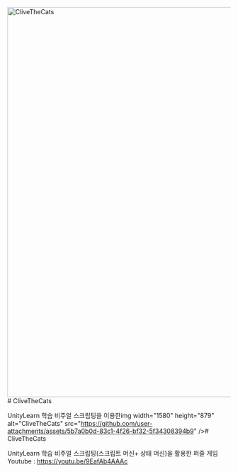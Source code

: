 <img width="1580" height="879" alt="CliveTheCats" src="https://github.com/user-attachments/assets/5b7a0b0d-83c1-4f26-bf32-5f34308394b9" /># CliveTheCats


UnityLearn 학습
비주얼 스크립팅을 이용한img width="1580" height="879" alt="CliveTheCats" src="https://github.com/user-attachments/assets/5b7a0b0d-83c1-4f26-bf32-5f34308394b9" /># CliveTheCats


UnityLearn 학습
비주얼 스크립팅(스크립트 머신+ 상태 머신)을 활용한 퍼즐 게임
Youtube : https://youtu.be/9EafAb4AAAc


